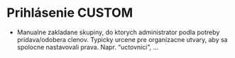 # Prihlásenie CUSTOM
- Manualne zakladane skupiny, do ktorych administrator podla potreby pridava/odobera clenov. Typicky urcene pre organizacne utvary, aby sa spolocne nastavovali prava. Napr. “uctovnici”, …